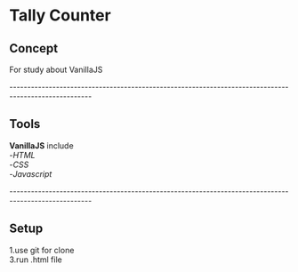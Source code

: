# Tally Counter
## Concept

For study about VanillaJS</br>

-----------------------------------------------------------------------------------------------------</br>

## Tools

**VanillaJS** include</br>
-*HTML*</br>
-*CSS*</br>
-*Javascript*</br>

-----------------------------------------------------------------------------------------------------</br>

## Setup

1.use git for clone</br>
3.run .html file</br>
